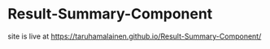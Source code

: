 # Result-Summary-Component

site is live at https://taruhamalainen.github.io/Result-Summary-Component/
